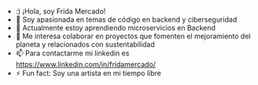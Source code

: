 - :)  ¡Hola, soy Frida Mercado!
- 👀 Soy apasionada en temas de código en backend y ciberseguridad
- 🌱 Actualmente estoy aprendiendo microservicios en Backend
- 💞️ Me interesa colaborar en proyectos que fomenten el mejoramiento del planeta y relacionados con sustentabilidad
- 📫 Para contactarme mi linkedin es https://www.linkedin.com/in/fridamercado/
- ⚡ Fun fact: Soy una artista en mi tiempo libre

